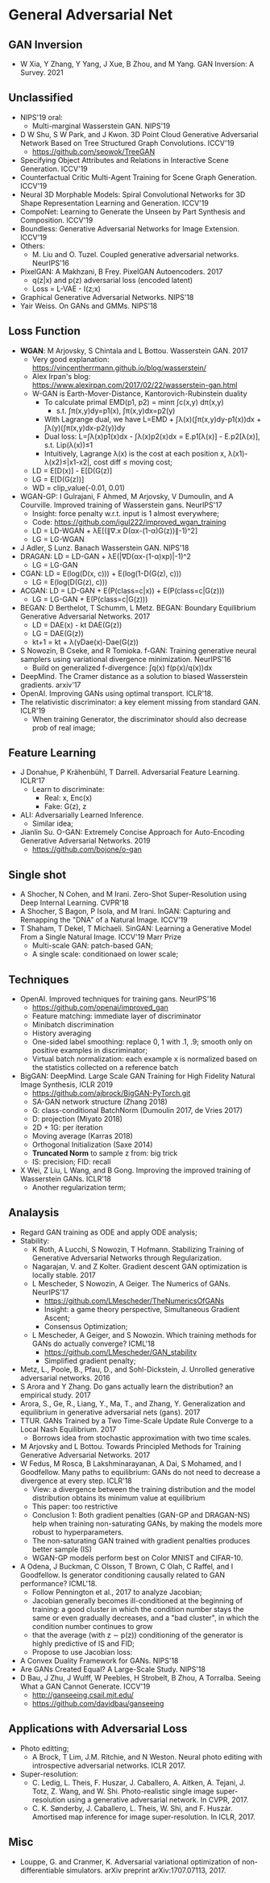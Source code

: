 # General Adversarial Net

## GAN Inversion
- W Xia, Y Zhang, Y Yang, J Xue, B Zhou, and M Yang. GAN Inversion: A Survey. 2021

## Unclassified
- NIPS'19 oral:
	- Multi-marginal Wasserstein GAN. NIPS'19
- D W Shu, S W Park, and J Kwon. 3D Point Cloud Generative Adversarial Network Based on Tree Structured Graph Convolutions. ICCV'19
	- https://github.com/seowok/TreeGAN
- Specifying Object Attributes and Relations in Interactive Scene Generation. ICCV'19
- Counterfactual Critic Multi-Agent Training for Scene Graph Generation. ICCV'19
- Neural 3D Morphable Models: Spiral Convolutional Networks for 3D Shape Representation Learning and Generation. ICCV'19
- CompoNet: Learning to Generate the Unseen by Part Synthesis and Composition. ICCV'19
- Boundless: Generative Adversarial Networks for Image Extension. ICCV'19
- Others:
	- M. Liu and O. Tuzel. Coupled generative adversarial networks. NeurIPS'16
- PixelGAN: A Makhzani, B Frey. PixelGAN Autoencoders. 2017
	- q(z|x) and p(z) adversarial loss (encoded latent)
	- Loss = L-VAE - I(z;x)
- Graphical Generative Adversarial Networks. NIPS'18
- Yair Weiss. On GANs and GMMs. NIPS'18

## Loss Function
- **WGAN**: M Arjovsky, S Chintala and L Bottou. Wasserstein GAN. 2017
	- Very good explanation: https://vincentherrmann.github.io/blog/wasserstein/
	- Alex Irpan's blog: https://www.alexirpan.com/2017/02/22/wasserstein-gan.html
	- W-GAN is Earth-Mover-Distance, Kantorovich-Rubinstein duality
		- To calculate primal EMD(p1, p2) = minπ ∫c(x,y) dπ(x,y)
			- s.t. ∫π(x,y)dy=p1(x), ∫π(x,y)dx=p2(y)
		- With Lagrange dual, we have L=EMD + ∫λ(x)(∫π(x,y)dy-p1(x))dx + ∫λ(y)(∫π(x,y)dx-p2(y))dy
		- Dual loss: L=∫λ(x)p1(x)dx - ∫λ(x)p2(x)dx = E.p1[λ(x)] - E.p2[λ(x)], s.t. Lip(λ(x))≤1
		- Intuitively, Lagrange λ(x) is the cost at each position x, λ(x1)-λ(x2)≤|x1-x2|, cost diff ≤ moving cost;
	- LD = E[D(x)] - E[D(G(z)]
	- LG = E[D(G(z))]
	- WD = clip_value(-0.01, 0.01)
- WGAN-GP: I Gulrajani, F Ahmed, M Arjovsky, V Dumoulin, and A Courville. Improved training of Wasserstein gans. NeurIPS'17
	- Insight: force penalty w.r.t. input is 1 almost everywhere;
	- Code: https://github.com/igul222/improved_wgan_training
	- LD = LD-WGAN + λE[(∥∇.x D(αx-(1-α)G(z))∥-1)^2]
	- LG = LG-WGAN
- J Adler, S Lunz. Banach Wasserstein GAN. NIPS'18
- DRAGAN: LD = LD-GAN + λE(|∇D(αx-(1-α)xp)|-1)^2
	- LG = LG-GAN
- CGAN: LD = E(log(D(x, c))) + E(log(1-D(G(z), c)))
	- LG = E(log(D(G(z), c)))
- ACGAN: LD = LD-GAN + E(P(class=c|x)) + E(P(class=c|G(z)))
	- LG = LG-GAN + E(P(class=c|G(z)))
- BEGAN: D Berthelot, T Schumm, L Metz. BEGAN: Boundary Equilibrium Generative Adversarial Networks. 2017
	- LD = DAE(x) - kt DAE(G(z))
	- LG = DAE(G(z))
	- kt+1 = kt + λ(γDae(x)-Dae(G(z))
- S Nowozin, B Cseke, and R Tomioka. f-GAN: Training generative neural samplers using variational divergence minimization. NeurIPS'16
	- Build on generalized f-divergence: ∫q(x) f(p(x)/q(x))dx
- DeepMind. The Cramer distance as a solution to biased Wasserstein gradients. arxiv'17
- OpenAI. Improving GANs using optimal transport. ICLR'18.
- The relativistic discriminator: a key element missing
from standard GAN. ICLR'19
	- When training Generator, the discriminator should also decrease prob of real image;

## Feature Learning
- J Donahue, P Krähenbühl, T Darrell. Adversarial Feature Learning. ICLR'17
	- Learn to discriminate:
		- Real: x, Enc(x)
		- Fake: G(z), z
- ALI: Adversarially Learned Inference.
	- Similar idea;
- Jianlin Su. O-GAN: Extremely Concise Approach for Auto-Encoding Generative Adversarial Networks. 2019
	- https://github.com/bojone/o-gan

## Single shot
- A Shocher, N Cohen, and M Irani. Zero-Shot Super-Resolution using Deep Internal Learning. CVPR'18
- A Shocher, S Bagon, P Isola, and M Irani. InGAN: Capturing and Remapping the "DNA" of a Natural Image. ICCV'19
- T Shaham, T Dekel, T Michaeli. SinGAN: Learning a Generative Model From a Single Natural Image. ICCV'19 Marr Prize
	- Multi-scale GAN: patch-based GAN;
	- A single scale: conditionaed on lower scale;

## Techniques
- OpenAI. Improved techniques for training gans. NeurIPS'16
	- https://github.com/openai/improved_gan
	- Feature matching: immediate layer of discriminator
	- Minibatch discrimination
	- History averaging
	- One-sided label smoothing: replace 0, 1 with .1, .9; smooth only on positive examples in discriminator;
	- Virtual batch normalization: each example x is normalized based on the statistics collected on a reference batch
- BigGAN: DeepMind. Large Scale GAN Training for High Fidelity Natural Image Synthesis, ICLR 2019
	- https://github.com/ajbrock/BigGAN-PyTorch.git
	- SA-GAN network structure (Zhang 2018)
	- G: class-conditional BatchNorm (Dumoulin 2017, de Vries 2017)
	- D: projection (Miyato 2018)
	- 2D + 1G: per iteration
	- Moving average (Karras 2018)
	- Orthogonal Initialization (Saxe 2014)
	- **Truncated Norm** to sample z from: big trick
	- IS: precision; FID: recall
- X Wei, Z Liu, L Wang, and B Gong. Improving the improved training of Wasserstein GANs. ICLR'18
	- Another regularization term;

## Analaysis
- Regard GAN training as ODE and apply ODE analysis;
- Stability:
	- K Roth, A Lucchi, S Nowozin, T Hofmann. Stabilizing Training of Generative Adversarial Networks through Regularization.
	- Nagarajan, V. and Z Kolter. Gradient descent GAN optimization is locally stable. 2017
	- L Mescheder, S Nowozin, A Geiger. The Numerics of GANs. NeurIPS'17
		- https://github.com/LMescheder/TheNumericsOfGANs
		- Insight: a game theory perspective, Simultaneous Gradient Ascent;
		- Consensus Optimization;
	- L Mescheder, A Geiger, and S Nowozin. Which training methods for GANs do actually converge? ICML'18
		- https://github.com/LMescheder/GAN_stability
		- Simplified gradient penalty;
- Metz, L., Poole, B., Pfau, D., and Sohl-Dickstein, J. Unrolled generative adversarial networks. 2016
- S Arora and Y Zhang. Do gans actually learn the distribution? an empirical study. 2017
- Arora, S., Ge, R., Liang, Y., Ma, T., and Zhang, Y. Generalization and equilibrium in generative adversarial nets (gans). 2017
- TTUR. GANs Trained by a Two Time-Scale Update Rule Converge to a Local Nash Equilibrium. 2017
	- Borrows idea from stochastic approximation with two time scales.
- M Arjovsky and L Bottou. Towards Principled Methods for Training Generative Adversarial Networks. 2017
- W Fedus, M Rosca, B Lakshminarayanan, A Dai, S Mohamed, and I Goodfellow. Many paths to equilibrium: GANs do not need to decrease a divergence at every step. ICLR'18
	- View: a divergence between the training distribution and the model distribution obtains its minimum value at equilibrium
	- This paper: too restrictive
	- Conclusion 1: Both gradient penalties (GAN-GP and DRAGAN-NS) help when training non-saturating GANs, by making the models more robust to hyperparameters.
	- The non-saturating GAN trained with gradient penalties produces better sample (IS)
	- WGAN-GP models perform best on Color MNIST and CIFAR-10.
- A Odena, J Buckman, C Olsson, T Brown, C Olah, C Raffel, and I Goodfellow. Is generator conditioning causally related to GAN performance? ICML'18.
	- Follow Pennington et al., 2017 to analyze Jacobian;
	- Jacobian generally becomes ill-conditioned at the beginning of training: a good cluster in which the condition number stays the same or even gradually decreases, and a "bad cluster", in which the condition number continues to grow
	- that the average (with z ∼ p(z)) conditioning of the generator is highly predictive of IS and FID;
	- Propose to use Jacobian loss:
- A Convex Duality Framework for GANs. NIPS'18
- Are GANs Created Equal? A Large-Scale Study. NIPS'18
- D Bau, J Zhu, J Wulff, W Peebles, H Strobelt, B Zhou, A Torralba. Seeing What a GAN Cannot Generate. ICCV'19
	- http://ganseeing.csail.mit.edu/
	- https://github.com/davidbau/ganseeing

## Applications with Adversarial Loss
- Photo editting;
	- A Brock, T Lim, J.M. Ritchie, and N Weston. Neural photo editing with introspective adversarial networks. ICLR 2017.
- Super-resolution:
	- C. Ledig, L. Theis, F. Huszar, J. Caballero, A. Aitken, A. Tejani, J. Totz, Z. Wang, and W. Shi. Photo-realistic single image super-resolution using a generative adversarial network. In CVPR, 2017.
	- C. K. Sønderby, J. Caballero, L. Theis, W. Shi, and F. Huszár. Amortised map inference for image super-resolution. In ICLR, 2017.

## Misc
- Louppe, G. and Cranmer, K. Adversarial variational optimization of non-differentiable simulators. arXiv preprint arXiv:1707.07113, 2017.

